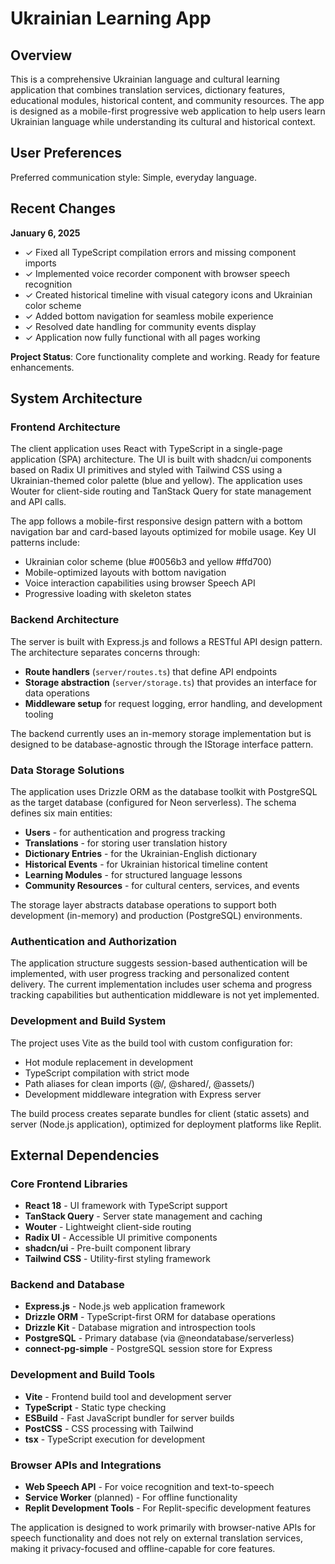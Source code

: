 # Ukrainian Learning App

## Overview

This is a comprehensive Ukrainian language and cultural learning application that combines translation services, dictionary features, educational modules, historical content, and community resources. The app is designed as a mobile-first progressive web application to help users learn Ukrainian language while understanding its cultural and historical context.

## User Preferences

Preferred communication style: Simple, everyday language.

## Recent Changes

**January 6, 2025**
- ✓ Fixed all TypeScript compilation errors and missing component imports
- ✓ Implemented voice recorder component with browser speech recognition
- ✓ Created historical timeline with visual category icons and Ukrainian color scheme
- ✓ Added bottom navigation for seamless mobile experience
- ✓ Resolved date handling for community events display
- ✓ Application now fully functional with all pages working

**Project Status**: Core functionality complete and working. Ready for feature enhancements.

## System Architecture

### Frontend Architecture
The client application uses React with TypeScript in a single-page application (SPA) architecture. The UI is built with shadcn/ui components based on Radix UI primitives and styled with Tailwind CSS using a Ukrainian-themed color palette (blue and yellow). The application uses Wouter for client-side routing and TanStack Query for state management and API calls.

The app follows a mobile-first responsive design pattern with a bottom navigation bar and card-based layouts optimized for mobile usage. Key UI patterns include:
- Ukrainian color scheme (blue #0056b3 and yellow #ffd700)
- Mobile-optimized layouts with bottom navigation
- Voice interaction capabilities using browser Speech API
- Progressive loading with skeleton states

### Backend Architecture
The server is built with Express.js and follows a RESTful API design pattern. The architecture separates concerns through:
- **Route handlers** (`server/routes.ts`) that define API endpoints
- **Storage abstraction** (`server/storage.ts`) that provides an interface for data operations
- **Middleware setup** for request logging, error handling, and development tooling

The backend currently uses an in-memory storage implementation but is designed to be database-agnostic through the IStorage interface pattern.

### Data Storage Solutions
The application uses Drizzle ORM as the database toolkit with PostgreSQL as the target database (configured for Neon serverless). The schema defines six main entities:
- **Users** - for authentication and progress tracking
- **Translations** - for storing user translation history
- **Dictionary Entries** - for the Ukrainian-English dictionary
- **Historical Events** - for Ukrainian historical timeline content
- **Learning Modules** - for structured language lessons
- **Community Resources** - for cultural centers, services, and events

The storage layer abstracts database operations to support both development (in-memory) and production (PostgreSQL) environments.

### Authentication and Authorization
The application structure suggests session-based authentication will be implemented, with user progress tracking and personalized content delivery. The current implementation includes user schema and progress tracking capabilities but authentication middleware is not yet implemented.

### Development and Build System
The project uses Vite as the build tool with custom configuration for:
- Hot module replacement in development
- TypeScript compilation with strict mode
- Path aliases for clean imports (@/, @shared/, @assets/)
- Development middleware integration with Express server

The build process creates separate bundles for client (static assets) and server (Node.js application), optimized for deployment platforms like Replit.

## External Dependencies

### Core Frontend Libraries
- **React 18** - UI framework with TypeScript support
- **TanStack Query** - Server state management and caching
- **Wouter** - Lightweight client-side routing
- **Radix UI** - Accessible UI primitive components
- **shadcn/ui** - Pre-built component library
- **Tailwind CSS** - Utility-first styling framework

### Backend and Database
- **Express.js** - Node.js web application framework
- **Drizzle ORM** - TypeScript-first ORM for database operations
- **Drizzle Kit** - Database migration and introspection tools
- **PostgreSQL** - Primary database (via @neondatabase/serverless)
- **connect-pg-simple** - PostgreSQL session store for Express

### Development and Build Tools
- **Vite** - Frontend build tool and development server
- **TypeScript** - Static type checking
- **ESBuild** - Fast JavaScript bundler for server builds
- **PostCSS** - CSS processing with Tailwind
- **tsx** - TypeScript execution for development

### Browser APIs and Integrations
- **Web Speech API** - For voice recognition and text-to-speech
- **Service Worker** (planned) - For offline functionality
- **Replit Development Tools** - For Replit-specific development features

The application is designed to work primarily with browser-native APIs for speech functionality and does not rely on external translation services, making it privacy-focused and offline-capable for core features.